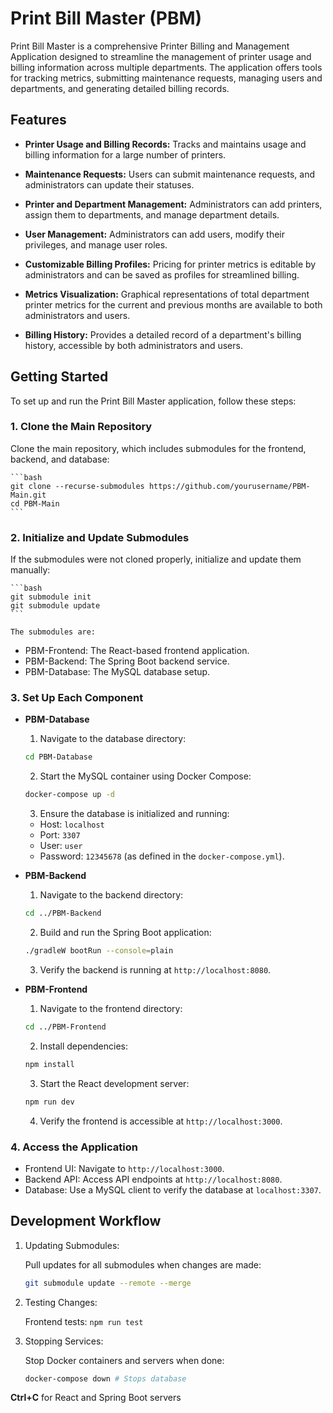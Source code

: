 # Print Bill Master (PBM)

Print Bill Master is a comprehensive Printer Billing and Management Application designed to streamline the management of printer usage and billing information across multiple departments. The application offers tools for tracking metrics, submitting maintenance requests, managing users and departments, and generating detailed billing records.

## Features

- **Printer Usage and Billing Records:** Tracks and maintains usage and billing information for a large number of printers.
- **Maintenance Requests:** Users can submit maintenance requests, and administrators can update their statuses.
- **Printer and Department Management:** Administrators can add printers, assign them to departments, and manage department details.
- **User Management:** Administrators can add users, modify their privileges, and manage user roles.
- **Customizable Billing Profiles:** Pricing for printer metrics is editable by administrators and can be saved as profiles for streamlined billing.

- **Metrics Visualization:** Graphical representations of total department printer metrics for the current and previous months are available to both administrators and users.

- **Billing History:** Provides a detailed record of a department's billing history, accessible by both administrators and users.

## Getting Started

To set up and run the Print Bill Master application, follow these steps:

### 1. Clone the Main Repository

Clone the main repository, which includes submodules for the frontend, backend, and database:

    ```bash
    git clone --recurse-submodules https://github.com/yourusername/PBM-Main.git
    cd PBM-Main
    ```

### 2. Initialize and Update Submodules

If the submodules were not cloned properly, initialize and update them manually:

    ```bash
    git submodule init
    git submodule update
    ```

    The submodules are:

- PBM-Frontend: The React-based frontend application.
- PBM-Backend: The Spring Boot backend service.
- PBM-Database: The MySQL database setup.

### 3. Set Up Each Component

- **PBM-Database**

  1. Navigate to the database directory:

  ```bash
  cd PBM-Database
  ```

  2. Start the MySQL container using Docker Compose:

  ```bash
  docker-compose up -d
  ```

  3. Ensure the database is initialized and running:

  - Host: `localhost`
  - Port: `3307`
  - User: `user`
  - Password: `12345678` (as defined in the `docker-compose.yml`).

- **PBM-Backend**

  1. Navigate to the backend directory:

  ```bash
  cd ../PBM-Backend
  ```

  2. Build and run the Spring Boot application:

  ```bash
  ./gradleW bootRun --console=plain
  ```

  3. Verify the backend is running at `http://localhost:8080`.

- **PBM-Frontend**

  1. Navigate to the frontend directory:

  ```bash
  cd ../PBM-Frontend
  ```

  2. Install dependencies:

  ```bash
  npm install
  ```

  3. Start the React development server:

  ```bash
  npm run dev
  ```

  4. Verify the frontend is accessible at `http://localhost:3000`.

### 4. Access the Application

- Frontend UI: Navigate to `http://localhost:3000`.
- Backend API: Access API endpoints at `http://localhost:8080`.
- Database: Use a MySQL client to verify the database at `localhost:3307`.

## Development Workflow

1. Updating Submodules:

   Pull updates for all submodules when changes are made:

   ```bash
   git submodule update --remote --merge
   ```

2. Testing Changes:

   Frontend tests: `npm run test`

3. Stopping Services:

   Stop Docker containers and servers when done:

   ```bash
   docker-compose down # Stops database
   ```

**Ctrl+C** for React and Spring Boot servers
